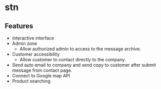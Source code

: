 # stn

## Features

- Interactive interface
- Admin zone
	- Allow authorized admin to access to the message archive.
- Customer accessibility
	- Allow customer to contact directly to the company.
- Send auto email to company and send copy to customer after submit message from contact page.
- Connect to Google map API
- Product searching
